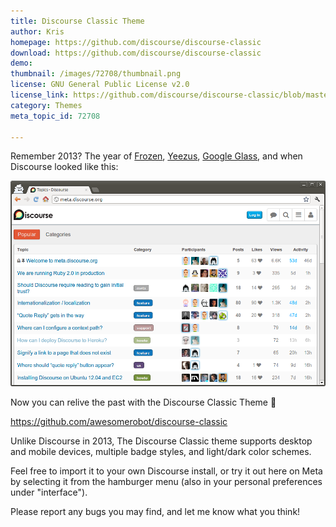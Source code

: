 ```yaml
---
title: Discourse Classic Theme
author: Kris
homepage: https://github.com/discourse/discourse-classic
download: https://github.com/discourse/discourse-classic
demo: 
thumbnail: /images/72708/thumbnail.png
license: GNU General Public License v2.0
license_link: https://github.com/discourse/discourse-classic/blob/master/LICENSE
category: Themes
meta_topic_id: 72708

---
```

Remember 2013? The year of [Frozen](http://www.imdb.com/title/tt2294629/), [Yeezus](https://en.wikipedia.org/wiki/Yeezus), [Google Glass](https://en.wikipedia.org/wiki/Google_Glass), and when Discourse looked like this:

![discourse: 690x449](/images/72708/4z7MGp3tmI3EcDYuT7Ql77iRE5X.png)

Now you can relive the past with the Discourse Classic Theme :tada:

https://github.com/awesomerobot/discourse-classic

Unlike Discourse in 2013, The Discourse Classic theme supports desktop and mobile devices, multiple badge styles, and light/dark color schemes.

Feel free to import it to your own Discourse install, or try it out here on Meta by selecting it from the hamburger menu (also in your personal preferences under "interface"). 

Please report any bugs you may find, and let me know what you think!